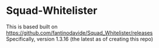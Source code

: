 # Squad-Whitelister

This is based built on https://github.com/fantinodavide/Squad_Whitelister/releases
<br>Specifically, version 1.3.16 (the latest as of creating this repo)
